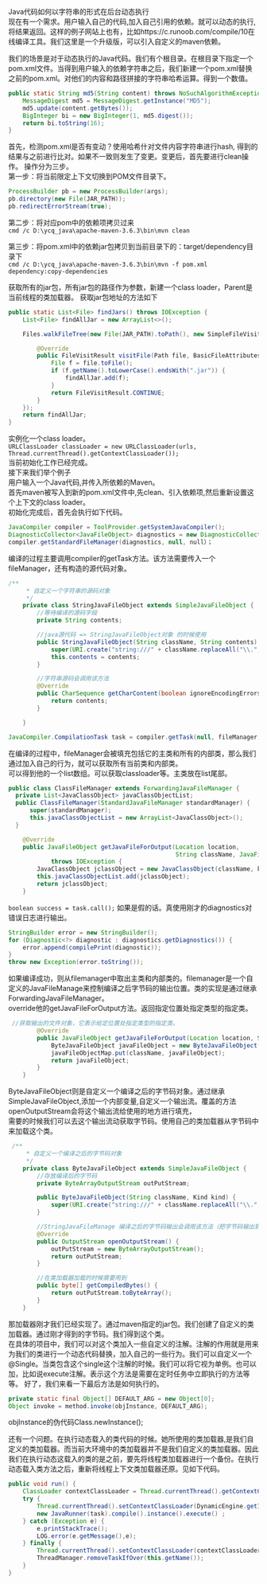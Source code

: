 Java代码如何以字符串的形式在后台动态执行  
现在有一个需求。用户输入自己的代码,加入自己引用的依赖。就可以动态的执行,将结果返回。这样的例子网站上也有，比如https://c.runoob.com/compile/10在线编译工具。我们这里是一个升级版，可以引入自定义的maven依赖。

我们的场景是对于动态执行的Java代码。我们有个根目录。在根目录下指定一个pom.xml文件。当得到用户输入的依赖字符串之后，我们新建一个pom.xml替换之前的pom.xml。对他们的内容和路径拼接的字符串哈希运算。得到一个数值。
```java
public static String md5(String content) throws NoSuchAlgorithmException{
    MessageDigest md5 = MessageDigest.getInstance("MD5");
    md5.update(content.getBytes());
    BigInteger bi = new BigInteger(1, md5.digest());
    return bi.toString(16);
}
```
首先，检测pom.xml是否有变动？使用哈希什对文件内容字符串进行hash,
得到的结果与之前进行比对。如果不一致则发生了变更。变更后，首先要进行clean操作。
操作分为三步。  
第一步：将当前限定上下文切换到POM文件目录下。
```java
ProcessBuilder pb = new ProcessBuilder(args);
pb.directory(new File(JAR_PATH));
pb.redirectErrorStream(true);
```
第二步：将对应pom中的依赖项拷贝过来  
`cmd /c D:\ycq_java\apache-maven-3.6.3\bin\mvn clean`
  
第三步：将pom.xml中的依赖jar包拷贝到当前目录下的：target/dependency目录下  
`cmd /c D:\ycq_java\apache-maven-3.6.3\bin\mvn -f pom.xml dependency:copy-dependencies`

获取所有的jar包，所有jar包的路径作为参数，新建一个class loader，Parent是当前线程的类加载器。
获取jar包地址的方法如下
```java
public static List<File> findJars() throws IOException {
    List<File> findAllJar = new ArrayList<>();

    Files.walkFileTree(new File(JAR_PATH).toPath(), new SimpleFileVisitor<Path>() {

        @Override
        public FileVisitResult visitFile(Path file, BasicFileAttributes attrs) throws IOException {
            File f = file.toFile();
            if (f.getName().toLowerCase().endsWith(".jar")) {
                findAllJar.add(f);
            }
            return FileVisitResult.CONTINUE;
        }
    });
    return findAllJar;
}
```
实例化一个class loader。  
`URLClassLoader classLoader = new URLClassLoader(urls, Thread.currentThread().getContextClassLoader());`  
当前初始化工作已经完成。  
接下来我们举个例子  
用户输入一个Java代码,并传入所依赖的Maven。  
首先maven被写入到新的pom.xml文件中,先clean、引入依赖项,然后重新设置这个上下文的class loader。  
初始化完成后，首先会执行如下代码。
```java
JavaCompiler compiler = ToolProvider.getSystemJavaCompiler();
DiagnosticCollector<JavaFileObject> diagnostics = new DiagnosticCollector<JavaFileObject>();
compiler.getStandardFileManager(diagnostics, null, null）；
```
编译的过程主要调用compiler的getTask方法。该方法需要传入一个fileManager，还有构造的源代码对象。
```java
/**
     * 自定义一个字符串的源码对象
     */
    private class StringJavaFileObject extends SimpleJavaFileObject {
        //等待编译的源码字段
        private String contents;

        //java源代码 => StringJavaFileObject对象 的时候使用
        public StringJavaFileObject(String className, String contents) {
            super(URI.create("string:///" + className.replaceAll("\\.", "/") + Kind.SOURCE.extension), Kind.SOURCE);
            this.contents = contents;
        }

        //字符串源码会调用该方法
        @Override
        public CharSequence getCharContent(boolean ignoreEncodingErrors) throws IOException {
            return contents;
        }

    }
```

```java
JavaCompiler.CompilationTask task = compiler.getTask(null, fileManager, diagnostics, options, null, jfiles);
```
在编译的过程中，fileManager会被填充包括它的主类和所有的内部类，那么我们通过加入自己的行为，就可以获取所有当前类和内部类。  
可以得到他的一个list数组。可以获取classloader等。主类放在list尾部。    
```java 
public class ClassFileManager extends ForwardingJavaFileManager {
  private List<JavaClassObject> javaClassObjectList;
  public ClassFileManager(StandardJavaFileManager standardManager) {
      super(standardManager);
      this.javaClassObjectList = new ArrayList<JavaClassObject>();
  }

    @Override
    public JavaFileObject getJavaFileForOutput(Location location,
                                               String className, JavaFileObject.Kind kind, FileObject sibling)
            throws IOException {
        JavaClassObject jclassObject = new JavaClassObject(className, kind);
        this.javaClassObjectList.add(jclassObject);
        return jclassObject;
    }
```
`boolean success = task.call();` 
如果是假的话。真使用刚才的diagnostics对错误日志进行输出。
```java
StringBuilder error = new StringBuilder();
for (Diagnostic<?> diagnostic : diagnostics.getDiagnostics()) {
    error.append(compilePrint(diagnostic));
}
throw new Exception(error.toString());
```
如果编译成功，则从filemanager中取出主类和内部类的。filemanager是一个自定义的JavaFileManage来控制编译之后字节码的输出位置。类的实现是通过继承ForwardingJavaFileManager。  
override他的getJavaFileForOutput方法。返回指定位置处指定类型的指定类。
```java
 //获取输出的文件对象，它表示给定位置处指定类型的指定类。
        @Override
        public JavaFileObject getJavaFileForOutput(Location location, String className, JavaFileObject.Kind kind, FileObject sibling) throws IOException {
            ByteJavaFileObject javaFileObject = new ByteJavaFileObject(className, kind);
            javaFileObjectMap.put(className, javaFileObject);
            return javaFileObject;
        }
    }
```
ByteJavaFileObject则是自定义一个编译之后的字节码对象。通过继承SimpleJavaFileObject,添加一个内部变量,自定义一个输出流。覆盖的方法openOutputStream会将这个输出流给使用的地方进行填充，  
需要的时候我们可以去这个输出流动获取字节码。使用自己的类加载器从字节码中来加载这个类。
```java
 /**
     * 自定义一个编译之后的字节码对象
     */
    private class ByteJavaFileObject extends SimpleJavaFileObject {
        //存放编译后的字节码
        private ByteArrayOutputStream outPutStream;

        public ByteJavaFileObject(String className, Kind kind) {
            super(URI.create("string:///" + className.replaceAll("\\.", "/") + Kind.SOURCE.extension), kind);
        }

        //StringJavaFileManage 编译之后的字节码输出会调用该方法（把字节码输出到outputStream）
        @Override
        public OutputStream openOutputStream() {
            outPutStream = new ByteArrayOutputStream();
            return outPutStream;
        }

        //在类加载器加载的时候需要用到
        public byte[] getCompiledBytes() {
            return outPutStream.toByteArray();
        }
    }
```
那加载器刚才我们已经实现了。通过maven指定的jar包。我们创建了自定义的类加载器。通过刚才得到的字节码。我们得到这个类。  
在具体的项目中，我们可以对这个类加入一些自定义的注解。注解的作用就是用来为我们的类进行一个动态代码替换，加入自己的一些行为。我们可以自定义一个@Single。当类包含这个single这个注解的时候。我们可以将它视为单例。也可以加，比如说execute注解。表示这个方法是需要在定时任务中立即执行的方法等等。
好了，我们来看一下最后方法是如何执行的。
```java
private static final Object[] DEFAULT_ARG = new Object[0];
Object invoke = method.invoke(objInstance, DEFAULT_ARG);
```
objInstance的伪代码Class.newInstance();

还有一个问题。在执行动态载入的类代码的时候。她所使用的类加载器,是我们自定义的类加载器。而当前大环境中的类加载器并不是我们自定义的类加载器。因此我们在执行动态这载入的类的是之前，要先将线程类加载器进行一个备份。在执行动态载入类方法之后，重新将线程上下文类加载器还原。见如下代码。  
```java
public void run() {
    ClassLoader contextClassLoader = Thread.currentThread().getContextClassLoader();
    try {
        Thread.currentThread().setContextClassLoader(DynamicEngine.getInstance().getParentClassLoader());
        new JavaRunner(task).compile().instance().execute() ;
    } catch (Exception e) {
        e.printStackTrace();
        LOG.error(e.getMessage(),e);
    } finally {
        Thread.currentThread().setContextClassLoader(contextClassLoader);
        ThreadManager.removeTaskIfOver(this.getName());
    }
}
```

  
